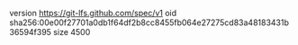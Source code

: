 version https://git-lfs.github.com/spec/v1
oid sha256:00e00f27701a0db1f64df2b8cc8455fb064e27275cd83a48183431b36594f395
size 4500
